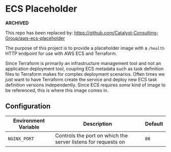 # ECS Placeholder

**ARCHIVED**

This repo has been replaced by: https://github.com/Catalyst-Consulting-Group/aws-ecs-placeholder

The purpose of this project is to provide a placeholder image with a `/health` HTTP endpoint for use with AWS ECS and Terraform.

Since Terraform is primarily an infrastructure management tool and not an application deployment tool, coupling ECS metadata
such as task definition files to Terraform makes for complex deployment scenarios. Often times we just want to have Terraform
create the service and deploy new ECS task definition versions independently. Since ECS requires _some_ kind of image to be
referenced, this is where this image comes in.

## Configuration

| Environment Variable | Description                                                   | Default |
| -------------------- | ------------------------------------------------------------- | ------- |
| `NGINX_PORT`         | Controls the port on which the server listens for requests on | `80`    |
